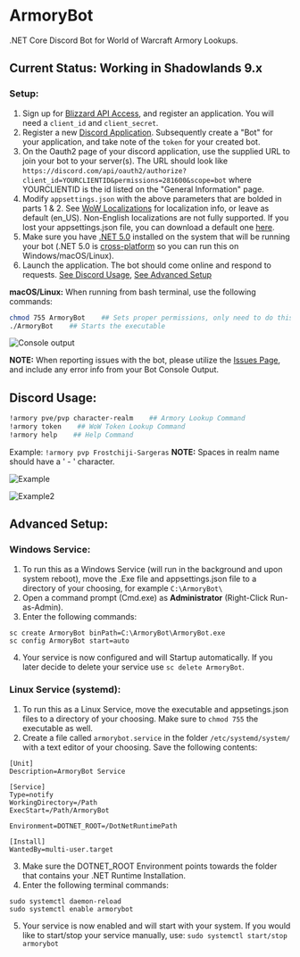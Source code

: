 # ArmoryBot
.NET Core Discord Bot for World of Warcraft Armory Lookups.

## Current Status: Working in Shadowlands 9.x

### Setup:
1. Sign up for [Blizzard API Access](https://develop.battle.net/), and register an application. You will need a `client_id` and `client_secret`.
2. Register a new [Discord Application](https://discord.com/developers/applications). Subsequently create a "Bot" for your application, and take note of the `token` for your created bot.
3. On the Oauth2 page of your discord application, use the supplied URL to join your bot to your server(s). The URL should look like `https://discord.com/api/oauth2/authorize?client_id=YOURCLIENTID&permissions=281600&scope=bot`   where YOURCLIENTID is the id listed on the "General Information" page.
4. Modify `appsettings.json` with the above parameters that are bolded in parts 1 & 2. See [WoW Localizations](https://develop.battle.net/documentation/world-of-warcraft/guides/localization) for localization info, or leave as default (en_US). Non-English localizations are not fully supported. If you lost your appsettings.json file, you can download a default one [here](https://github.com/imerzan/ArmoryBot/files/6443727/appsettings.zip).
5. Make sure you have [.NET 5.0](https://dotnet.microsoft.com/download) installed on the system that will be running your bot (.NET 5.0 is [cross-platform](https://docs.microsoft.com/en-us/dotnet/core/rid-catalog) so you can run this on Windows/macOS/Linux).
6. Launch the application. The bot should come online and respond to requests. [See Discord Usage](https://github.com/imerzan/ArmoryBot/tree/master#discord-usage), [See Advanced Setup](https://github.com/imerzan/ArmoryBot/tree/master#advanced-setup)

**macOS/Linux:** When running from bash terminal, use the following commands:
```bash
chmod 755 ArmoryBot    ## Sets proper permissions, only need to do this once
./ArmoryBot    ## Starts the executable
```
![Console output](https://user-images.githubusercontent.com/42287509/117523024-3088a880-af7c-11eb-8c45-aec62a6e644c.jpg)

**NOTE:** When reporting issues with the bot, please utilize the [Issues Page](https://github.com/imerzan/ArmoryBot/issues), and include any error info from your Bot Console Output.

## Discord Usage:
```bash
!armory pve/pvp character-realm    ## Armory Lookup Command
!armory token    ## WoW Token Lookup Command
!armory help    ## Help Command
```
Example: ```!armory pvp Frostchiji-Sargeras``` **NOTE:** Spaces in realm name should have a ' - ' character.

![Example](https://user-images.githubusercontent.com/42287509/117497287-eda7e000-af3d-11eb-924d-5a93be7c4bb6.jpg)

![Example2](https://user-images.githubusercontent.com/42287509/113765312-b72e3980-96e1-11eb-9400-85f8c62b863b.jpg)

## Advanced Setup:
### Windows Service:
1. To run this as a Windows Service (will run in the background and upon system reboot), move the .Exe file and appsettings.json file to a directory of your choosing, for example `C:\ArmoryBot\`
2. Open a command prompt (Cmd.exe) as **Administrator** (Right-Click Run-as-Admin).
3. Enter the following commands: 
```
sc create ArmoryBot binPath=C:\ArmoryBot\ArmoryBot.exe
sc config ArmoryBot start=auto
```
4. Your service is now configured and will Startup automatically. If you later decide to delete your service use `sc delete ArmoryBot`.

### Linux Service (systemd):
1. To run this as a Linux Service, move the executable and appsetings.json files to a directory of your choosing. Make sure to `chmod 755` the executable as well.
2. Create a file called `armorybot.service` in the folder ``/etc/systemd/system/`` with a text editor of your choosing. Save the following contents:
```
[Unit]
Description=ArmoryBot Service

[Service]
Type=notify
WorkingDirectory=/Path
ExecStart=/Path/ArmoryBot

Environment=DOTNET_ROOT=/DotNetRuntimePath

[Install]
WantedBy=multi-user.target
```
3. Make sure the DOTNET_ROOT Environment points towards the folder that contains your .NET Runtime Installation.
4. Enter the following terminal commands:
```
sudo systemctl daemon-reload
sudo systemctl enable armorybot
```
5. Your service is now enabled and will start with your system. If you would like to start/stop your service manually, use: `sudo systemctl start/stop armorybot`
